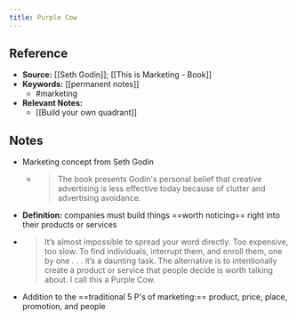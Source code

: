 ```yaml
---
title: Purple Cow
---
```

## Reference
- **Source:** [[Seth Godin]]; [[This is Marketing - Book]]
- **Keywords:** [[permanent notes]]
	- #marketing
- **Relevant Notes:**
	- [[Build your own quadrant]]
## Notes
- Marketing concept from Seth Godin
	- >The book presents Godin's personal belief that creative advertising is less effective today because of clutter and advertising avoidance.
- **Definition:** companies must build things ==worth noticing== right into their products or services
- > It’s almost impossible to spread your word directly. Too expensive, too slow. To find individuals, interrupt them, and enroll them, one by one . . . it’s a daunting task. The alternative is to intentionally create a product or service that people decide is worth talking about. I call this a Purple Cow.
- Addition to the ==traditional 5 P's of marketing:== product, price, place, promotion, and people 